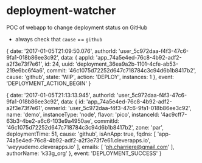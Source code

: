 # deployment-watcher
POC of webapp to change deployment status on GitHub


- always check that `cause` == `github`

{
  date: '2017-01-05T21:09:50.076',
  authorId: 'user_5c972daa-f4f3-47c6-9fa1-018b86ee3c92',
  data:
  {
    appId: 'app_74a5e4ed-76c8-4b92-adf2-a2f3e73f7e61',
    id: 24,
    uuid: 'deployment_36ea9a2b-1101-4cfe-ab53-219e6bc6f4a6',
    commit: '46c1075d72252d647c718784c3c94d6b1b8417b2',
    cause: 'github',
    state: 'WIP',
    action: 'DEPLOY',
    instances: 1
  },
  event: 'DEPLOYMENT_ACTION_BEGIN'
}


{
  date: '2017-01-05T21:13:13.945',
  authorId: 'user_5c972daa-f4f3-47c6-9fa1-018b86ee3c92',
  data:
  {
    id: 'app_74a5e4ed-76c8-4b92-adf2-a2f3e73f7e61',
    ownerId: 'user_5c972daa-f4f3-47c6-9fa1-018b86ee3c92',
    name: 'demo',
    instanceType: 'node',
    flavor: 'pico',
    instanceId: '4ac9cff7-63b3-4be2-a6c6-103e9a4950ae',
    commitId: '46c1075d72252d647c718784c3c94d6b1b8417b2',
    zone: 'par',
    deploymentTime: 51,
    cause: 'github',
    isAnApp: true,
    fqdns:
      [
        'app-74a5e4ed-76c8-4b92-adf2-a2f3e73f7e61.cleverapps.io',
        'weyyudemo.cleverapps.io'
      ],
    emails: [ 'ph.charriere@gmail.com' ],
    authorName: 'k33g_org'
  },
  event: 'DEPLOYMENT_SUCCESS'
}
